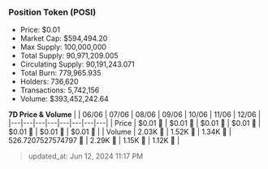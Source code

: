 
  ### Position Token (POSI)
  - Price: $0.01
  - Market Cap: $594,494.20
  - Max Supply: 100,000,000
  - Total Supply: 90,971,209.005
  - Circulating Supply: 90,191,243.071
  - Total Burn: 779,965.935
  - Holders: 736,620
  - Transactions: 5,742,156
  - Volume: $393,452,242.64

  **7D Price & Volume**
  | | 06&#x2F;06 | 07&#x2F;06 | 08&#x2F;06 | 09&#x2F;06 | 10&#x2F;06 | 11&#x2F;06 | 12&#x2F;06 |
  |---|---|---|---|---|---|---|---|
  | Price | $0.01 🔻 | $0.01 🔻 | $0.01 🚀 | $0.01 🔻 | $0.01 🔻 | $0.01 🔻 | $0.01 🚀 |
  | Volume | 2.03K 🔻 | 1.52K 🔻 | 1.34K 🔻 | 526.7207527574797 🔻 | 2.29K 🚀 | 1.15K 🔻 | 1.12K 🔻 |

  > updated_at: Jun 12, 2024 11:17 PM
